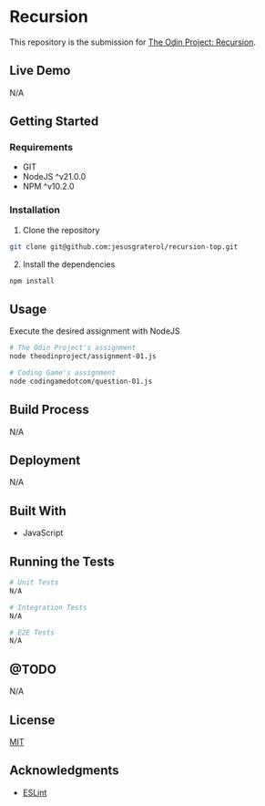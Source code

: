 # Recursion

This repository is the submission for [The Odin Project: Recursion](https://www.theodinproject.com/lessons/javascript-recursion).





## Live Demo

N/A





## Getting Started

### Requirements

- GIT
- NodeJS ^v21.0.0
- NPM ^v10.2.0

### Installation

1) Clone the repository
```bash
git clone git@github.com:jesusgraterol/recursion-top.git
```

2) Install the dependencies
```bash
npm install
```




## Usage

Execute the desired assignment with NodeJS

```bash
# The Odin Project's assignment
node theodinproject/assignment-01.js

# Coding Game's assignment
node codingamedotcom/question-01.js

```



## Build Process

N/A



## Deployment

N/A





## Built With

- JavaScript





## Running the Tests

```bash
# Unit Tests
N/A

# Integration Tests
N/A

# E2E Tests
N/A
```





## @TODO

N/A





## License

[MIT](https://choosealicense.com/licenses/mit/)





## Acknowledgments

- [ESLint](https://eslint.org/)
